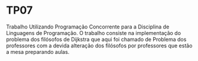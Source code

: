 # TP07

Trabalho Utilizando Programação Concorrente para a Disciplina de Linguagens de Programação. O trabalho consiste na implementação do problema dos filósofos de Dijkstra que aqui foi chamado de Problema dos professores com a devida alteração dos filósofos por professores que estão a mesa preparando aulas.
